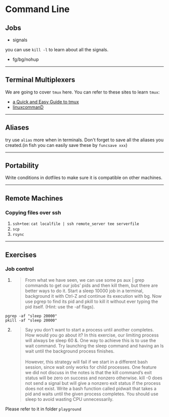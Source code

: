 # Command Line
## Jobs
- signals

you can use `kill -l` to learn about all the signals.

- fg/bg/nohup

---

## Terminal Multiplexers
We are going to cover `tmux` here.
You can refer to these sites to learn `tmux`:

- [a Quick and Easy Guide to tmux](https://www.hamvocke.com/blog/a-quick-and-easy-guide-to-tmux/)
- [linuxcommanD](https://www.hamvocke.com/blog/a-quick-and-easy-guide-to-tmux/)

---

## Aliases

try use `alias` more when in terminals.
Don't forget to save all the aliases you created.(in fish you can easily save these by `funcsave xxx`)

---

## Portability
Write conditions in dotfiles to make sure it is compatible on other machines.

---

## Remote Machines

### Copying files over ssh
1. `ssh+tee`: `cat localfile | ssh remote_server tee serverfile`
2. `scp`
3. `rsync`

---

## Exercises

### Job control
1. > From what we have seen, we can use some ps aux | grep commands to get our jobs’ pids and then kill them, but there are better ways to do it. Start a sleep 10000 job in a terminal, background it with Ctrl-Z and continue its execution with bg. Now use pgrep to find its pid and pkill to kill it without ever typing the pid itself. (Hint: use the -af flags).

```shell
pgrep -af "sleep 20000"
pkill -af "sleep 20000"
```

2. > Say you don’t want to start a process until another completes. How would you go about it? In this exercise, our limiting process will always be sleep 60 &. One way to achieve this is to use the wait command. Try launching the sleep command and having an ls wait until the background process finishes. <br><br>However, this strategy will fail if we start in a different bash session, since wait only works for child processes. One feature we did not discuss in the notes is that the kill command’s exit status will be zero on success and nonzero otherwise. kill -0 does not send a signal but will give a nonzero exit status if the process does not exist. Write a bash function called pidwait that takes a pid and waits until the given process completes. You should use sleep to avoid wasting CPU unnecessarily.

Please refer to it in folder `playground`